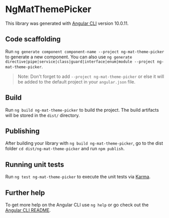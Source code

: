 # NgMatThemePicker

This library was generated with [Angular CLI](https://github.com/angular/angular-cli) version 10.0.11.

## Code scaffolding

Run `ng generate component component-name --project ng-mat-theme-picker` to generate a new component. You can also use `ng generate directive|pipe|service|class|guard|interface|enum|module --project ng-mat-theme-picker`.
> Note: Don't forget to add `--project ng-mat-theme-picker` or else it will be added to the default project in your `angular.json` file. 

## Build

Run `ng build ng-mat-theme-picker` to build the project. The build artifacts will be stored in the `dist/` directory.

## Publishing

After building your library with `ng build ng-mat-theme-picker`, go to the dist folder `cd dist/ng-mat-theme-picker` and run `npm publish`.

## Running unit tests

Run `ng test ng-mat-theme-picker` to execute the unit tests via [Karma](https://karma-runner.github.io).

## Further help

To get more help on the Angular CLI use `ng help` or go check out the [Angular CLI README](https://github.com/angular/angular-cli/blob/master/README.md).
